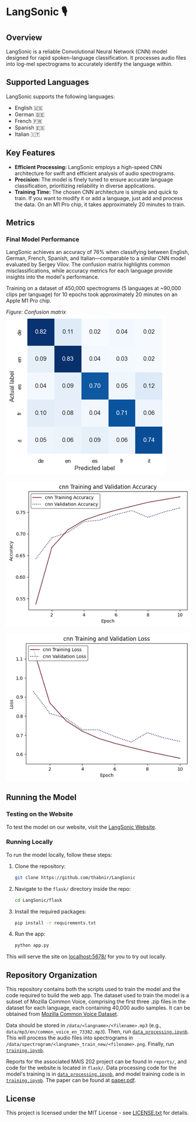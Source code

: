# LangSonic 🎙️

## Overview

LangSonic is a reliable Convolutional Neural Network (CNN) model designed for rapid spoken-language classification. It processes audio files into log-mel spectrograms to accurately identify the language within.

## Supported Languages

LangSonic supports the following languages:

- English 🇺🇸
- German 🇩🇪
- French 🇫🇷
- Spanish 🇪🇸
- Italian 🇮🇹

## Key Features

- **Efficient Processing:** LangSonic employs a high-speed CNN architecture for swift and efficient analysis of audio spectrograms.
- **Precision:** The model is finely tuned to ensure accurate language classification, prioritizing reliability in diverse applications.
- **Training Time:** The chosen CNN architecture is simple and quick to train. If you want to modify it or add a language, just add and process the data. On an M1 Pro chip, it takes approximately 20 minutes to train.

## Metrics

### Final Model Performance

LangSonic achieves an accuracy of 76% when classifying between English, German, French, Spanish, and Italian—comparable to a similar CNN model evaluated by Sergey Vilov. The confusion matrix highlights common misclassifications, while accuracy metrics for each language provide insights into the model's performance.

Training on a dataset of 450,000 spectrograms (5 languages at ~90,000 clips per language) for 10 epochs took approximately 20 minutes on an Apple M1 Pro chip.

*Figure: Confusion matrix*
![Confusion Matrix](reports/screenshots/confusion_nov16.png)

![Validation Accuracy and Loss](reports/screenshots/i_val_acc_nov16.png)

![Validation Accuracy and Loss](reports/screenshots/i_val_loss_nov16.png)


## Running the Model

### Testing on the Website

To test the model on our website, visit the [LangSonic Website](https://lit-mesa-88597-fe23f01307fc.herokuapp.com/).

### Running Locally

To run the model locally, follow these steps:

1. Clone the repository:

    ```bash
    git clone https://github.com/thabnir/LangSonic
    ```

2. Navigate to the `flask/` directory inside the repo:

    ```bash
    cd LangSonic/flask
    ```

3. Install the required packages:

    ```bash
    pip install -r requirements.txt
    ```

4. Run the app:

    ```bash
    python app.py
    ```

This will serve the site on [localhost:5678/](http://localhost:5678/) for you to try out locally.

## Repository Organization

This repository contains both the scripts used to train the model and the code required to build the web app. The dataset used to train the model is a subset of Mozilla Common Voice, comprising the first three .zip files in the dataset for each language, each containing 40,000 audio samples. It can be obtained from [Mozilla Common Voice Dataset](https://huggingface.co/datasets/mozilla-foundation/common_voice_13_0).

Data should be stored in `/data/<langname>/<filename>.mp3` (e.g., `data/mp3/en/common_voice_en_73382.mp3`). Then, run [`data_processing.ipynb`](data_processing.ipynb). This will process the audio files into spectrograms in `/data/spectrogram/<langname>_train_new/<filename>.png`. Finally, run [`training.ipynb`](training.ipynb).

Reports for the associated MAIS 202 project can be found in `reports/`, and code for the website is located in `flask/`. Data processing code for the model's training is in [`data_processing.ipynb`](data_processing.ipynb), and model training code is in [`training.ipynb`](training.ipynb).
The paper can be found at [paper.pdf](paper.pdf).

## License

This project is licensed under the MIT License - see [LICENSE.txt](LICENSE.txt) for details.
